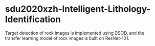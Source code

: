 # sdu2020xzh-Intelligent-Lithology-Identification
Target detection of rock images is implemented using DSOD, and the transfer learning model of rock images is built on ResNet-101.
